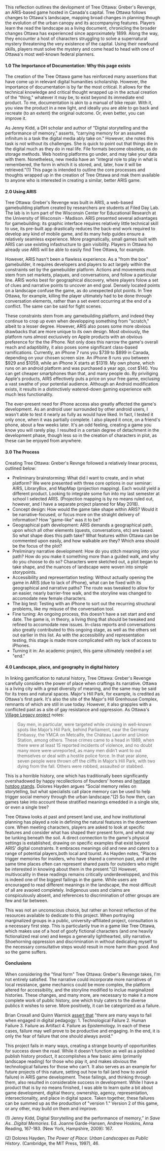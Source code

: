 This reflection outlines the devlopment of Tree Ottawa: Greber's Revenge, an ARIS-based game hosted in Canada's capital. Tree Ottawa follows changes to Ottawa's landscape, mapping broad changes in planning though the evolution of the urban canopy and its accompanying features. Players learn the read the landscape as a living document, chronicling the broader changes Ottawa has experienced since approximately 1899. Along the way, they encounter a host of characters struggling to solve a supernatural mystery threatening the very existence of the capital. Using their newfound skills, players must solve the mystery and come head to head with one of Ottawa's most well-known federal planners.

#### 1.0 The Importance of Documentation: Why this page exists
The creation of the Tree Ottawa game has reinforced many assertions that have come up in relevant digital humanities scholarship. However, the importance of documentation is by far the most critical. It allows for the technical knowledge and critical thought wrapped up in the actual creation of the "thing," whatever it may be, to exist beyond its immediate end product. To me, documentation is akin to a manual of bike repair. With it, you view the product in a new light, and ideally you are able to go back and recreate (to an extent) the original outcome. Or, even better, you can improve it. 

As Jenny Kidd, a DH scholar and author of "Digital storytelling and the performance of memory," asserts, “carrying memory for an assumed infinitum is a task the digital media ably take on." However, she notes this task is not without its challenges. She is quick to point out that things die in the digital much as they do in real life. File formats become obsolete, as do storage methods. Web hosting platforms go under, and may take your data with them. Nonetheless, new media have an “integral role to play in what is remembered, the form in which it is stored, and, later, how it will be retrieved.”(1) This page is intended to outline the core processes and thoughts wrapped up in the creation of Tree Ottawa and mak them available to anyone who is interested in creating a similar, better ARIS game.

#### 2.0 Using ARIS
Tree Ottawa: Greber's Revenge was built in ARIS, a web-based gamebuilding platfom created by researchers are students at Filed Day Lab. The lab is in turn part of the Wisconsin Center for Educational Research at the University of Wisconsin - Madison. ARIS presented several advantages for gamebuilding: its graphic interface requires relatively little technical skill to use, its pre-built app drastically reduces the back-end work required to develop any kind of mobile game, and its many help guides ensure a relatively seamless experience. More pragmatically, small games built with ARIS can use existing infastructure to gain visibility. Players in Ottawa ho already use ARIS will be able to easily find Tree Ottawa, for example. 

However, ARIS hasn't been a flawless experience. As a "from the box" gamebuilder, it requires developers and players to act largely within the constraints set by the gamebuilder platform. Actions and movements must stem from set markets, plaques, and conversations, and follow a particular line. ARIS works best for geographical discovery, where players folow a set of clues and narrative points to uncover an end goal. Densely located points on a landscape confuse the game, as do unexpected plot points. In Tree Ottawa, for example, killing the player ultimately had to be done through conversation elements, rather than a set event occurring at the end of a conflict. The same can be said for fight scenes. 

These constraints stem from any gamebuilding platform, and indeed they continue to crop up even when developping something from "scratch," albeit to a lesser degree. However, ARIS also poses some more obvious drawbacks that are more unique to its own design. Most obviously, the platform runs almost exclusively on Apple products with an obvious preference for the the iPhone. Not only does this narrow the game's overall reach and adaptibility, it also poses some significant class-based ramifications. Currently, an iPhone 7 runs you $739 to $899 in Canada, depending on your chosen screen size. An iPhone 8 runs you between $929 and $1059, while an iPhone X starts at $1319. My own phone, which runs on an android platform and was purchased a year ago, cost $140. You can get cheaper smartphones than that, and many people do. By priviliging Apple's products, AIRS effectively puts a price on your free game, exclusing a vast swathe of your potential audience. Although an Android modification exists, it results in a distinctively watered-down gaming experience with much less functionality.

The ever-present need for iPhone access also greatly affected the game's development. As an android user surrounded by other android users, I wasn't able to test it nearly as fully as  would have liked. In fact, I tested it only once, when it was partially complete. I also played it once, on a friend's phone, about a few weeks later. It's an odd feeling, creating a game you know you will rarely play. I resulted in a certain degree of detachment in the development phase, though less so in the creation of characters in plot, as these can be enjoyed from anywhere.

#### 3.0 The Process
Creating Tree Ottawa: Greber's Revnge followed a relatively linear process, outlined below:
+ Preliminary brainstorming: What did I want to create, and in what platform? We were presented with three core options in our seminar: AIRS, LibraryBox, and MapMap (projection mapping). Each would yield a different product. Looking to integrate some fun into my last semester at school I selected ARIS. (Projection mapping is by no means ruled out, however, and I have a separate project planned for May 2018).
+ Concept design: How would the game take shape within ARIS? Would it be narrative-focused, or focus more on the straight delivery of information? How "game-like" was it to be?
+ Geographical path development: ARIS demands a geographical path, upon which all other elements (quests, conversations, etc) are based. So what shape does this path take? What features within Ottawa can be commented upon easily, and how walkable are they? Which area should be the focus of the plot?
+ Preliminary narrative development: How do you stitch meaning into your path? How do you make it something more than a guided walk, and why do you choose to do so? Characters were sketched out, a plot began to take shape, and the nuances of landscape were woven into simple storypoints.
+ Accessibility and representation testing: Without actually opening the game in ARIS (due to lack of iPhone), what can be fixed with its geographical and narrative paths? The route was tweaked to allow for an easier, nearly barrier-free walk, and the storyline was changed to accomodate new female characters.
+ The big test: Testing with an iPhone to sort out the recurring structural problems, like my misuse of the conversation tool.
+ Fine tuning: An ongoing process, this doesn't have a set start and end date. The game is, in theory, a living thing that should be tweaked and refined to accomodate new issues. In-class reports and conversations also greatly contributed to this ongoing stage, as well as the others set out earlier in this list. As with the accessibility and representation testing, this stage is made more complicated with my lack of access to iPhones.
+ Turning it in: An academic project, this game ultimately needed a set "end."

#### 4.0 Landscape, place, and geography in digital history
In linking gamification to natural history, Tree Ottawa: Greber's Revenge carefully considers the power of place when craftings its narrative. Ottawa is a living city with a great diversity of meaning, and the same may be said for its trees and natural spaces. Major's Hill Park, for example, is credited as Ottawa's first park. It's also the site of the Major's Hill Grenhouse Complex, remnants of which are still in use today. However, it also grapples with a conflicted past as a site of gay resistance and oppression. As Ottawa's [Village Legacy project](http://www.villagelegacy.ca/items/show/112?tour=1&index=0) notes:
>Gay men, in particular, were targeted while cruising in well-known spots like Major’s Hill Park, behind Parliament, near the Germany Embassy, the YMCA on Metcalfe, the Château Laurier and Union Station, among others. These crimes came to a head in 1989, when there were at least 15 reported incidents of violence, and no doubt many more were unreported, as many men didn’t want to out themselves or deal with a hostile police force. In that year alone, seven people were thrown off the cliffs in Major’s Hill Park, with two dying from the fall. Others were robbed, assaulted or stabbed. 

This is a horrible history, one which has traditionally been significantly overshadowed by happy recollections of founders' homes and [heritage hotdog stands](https://www.tavernonthehillottawa.com/). Dolores Hayden  argues “Social memory relies on storytelling, but what specialists call place memory can be used to help trigger social memory through the urban landscape.”(2) So how then, can games take into account these stratified meanings emedded in a single site, or even a single tree? 

Tree Ottawa looks at past and present land use, and how institutional planning has played a role in defining the natural features in the downtown core. When meeting characters, players are asked to look at specific features and consider what has shaped their present form, and what may be lunking beneath the soil. A direct connection to the game's physical settings is established, drawing on specific examples that exist beyond ARIS' digital constraints. It embraces meanings old and new and caters to a range of potential players,both local and tourist. As Hayden notes, "Places trigger memories for insiders, who have shared a common past, and at the same time places often can represent shared pasts for outsiders who might be interested in knowing about them in the present."(2) However, multivocality in these readings remains critically underdevelopped, and this is indeed one of the biggest failings in the game. While users are encouraged to read different meanings in the landscape, the most difficult of all are avaoied completely. Indigenous uses and claims are conspiculously absent, and references to discrimination of other groups are few and far between.

This was not an unconscious choice, but rather an honest reflection of the resources available to dedicate to this project. When portraying marginalized groups in a public, university-affiliated project, consultation is a necessary first step. This is particularily true in a game like Tree Ottawa, which makes use of a host of goofy fictional characters (and one heavily fictionalized real one) and keeps a generally lighthearted, silly narrative. Shoehorning oppression and discrimination in without dedicating myself to the necessary consultative steps would result in more harm than good. And so the game suffers.

#### Conclusions
When considering the "final form" Tree Ottawa: Greber's Revenge takes, I'm not entirely satisfied. The narrative could incorporate more narratives of local resistance, game mechanics could be more complex, the platform altered for accessibility, and the storyline modified to inclue marginalized histories. These changes, and many more, are necessary to make it a more complete work of public history, one which truly caters to the diverse publics it wishes to serve. More positively, it can be categorized as a failure.

Brian Croxall and Quinn Warnick [assert that](https://digitalpedagogy.mla.hcommons.org/keywords/failure/) "there are many ways to fail when engaged in digital pedagogy: 1. Technological Failure 2. Human Failure 3. Failure as Artifact 4. Failure as Epistemology. In each of these cases, failure may well prove to be productive and engaging. In the end, it is only the fear of failure that one should always avoid."

This project fails in many ways, creating a strange bounty of opportunities for success down the road. While it doesn't function as well as a polished publish history product, it accomplishes a few basic aims (primarily landscape reading) for those who play it, and makes obvious the technological failures for those who can't. It also serves as an example for future projects of this nature, setting out how to fail (and how to avoid failure) in ARIS game development. These failings, and thinking through them, also resulted in considerable success in development. While I have a product that is by no means finished, I was able to learn quite a bit about game development, digitial theory, ownership, agency, representation, intersectionality, and place in digital space. Taken together, these failures can be summed up as the production of "version 1." Version 2 of this game, or any other, may build on them and improve. 

(1) Jenny Kidd, Digital Storytelling and the performance of memory,” in _Save As…Digital Memories_. Ed. Joanne Garde-Hansen, Andrew Hoskins, Anna Reading, 167-183. (New York, Hampshire, 2009): 167.

(2) Dolores Hayden, _The Power of Place: Urban Landscapes as Public History_. (Cambridge, the MIT Press, 1997), 46.

